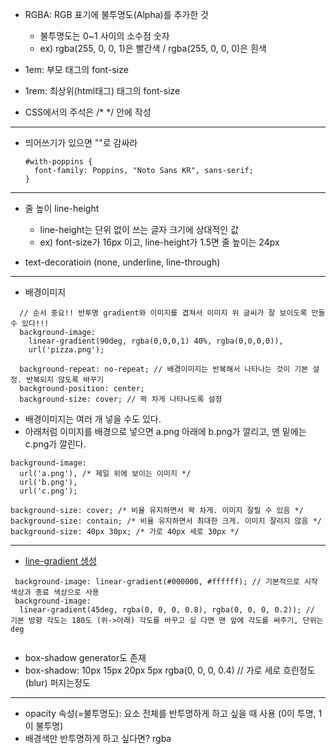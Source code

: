 * RGBA: RGB 표기에 불투명도(Alpha)를 추가한 것
  * 불투명도는 0~1 사이의 소수점 숫자
  * ex) rgba(255, 0, 0, 1)은 빨간색 / rgba(255, 0, 0, 0)은 흰색

* 1em: 부모 태그의 font-size
* 1rem: 최상위(html태그) 태그의 font-size

* CSS에서의 주석은 /* */ 안에 작성

---

* 띄어쓰기가 있으면 ""로 감싸라
  ```
  #with-poppins {
    font-family: Poppins, "Noto Sans KR", sans-serif;
  }
  ```
---

* 줄 높이 line-height
  * line-height는 단위 없이 쓰는 글자 크기에 상대적인 값
  * ex) font-size가 16px 이고, line-height가 1.5면 줄 높이는 24px
 
* text-decoratioin (none, underline, line-through)

---

* 배경이미지
```
  // 순서 중요!! 반투명 gradient와 이미지를 겹쳐서 이미지 위 글씨가 잘 보이도록 만들 수 있다!!!
  background-image: 
    linear-gradient(90deg, rgba(0,0,0,1) 40%, rgba(0,0,0,0)), 
    url('pizza.png');

  background-repeat: no-repeat; // 배경이미지는 반복해서 나타나는 것이 기본 설정. 반복되지 않도록 바꾸기
  background-position: center;
  background-size: cover; // 꽉 차게 나타나도록 설정
```

* 배경이미지는 여러 개 넣을 수도 있다.
* 아래처럼 이미지를 배경으로 넣으면 a.png 아래에 b.png가 깔리고, 맨 밑에는 c.png가 깔린다.
```
background-image:
  url('a.png'), /* 제일 위에 보이는 이미지 */
  url('b.png'),
  url('c.png');
```
```
background-size: cover; /* 비율 유지하면서 꽉 차게. 이미지 잘릴 수 있음 */
background-size: contain; /* 비율 유지하면서 최대한 크게. 이미지 잘리지 않음 */
background-size: 40px 30px; /* 가로 40px 세로 30px */
```

---
* [line-gradient 생성](https://cssgradient.io/)
```
 background-image: linear-gradient(#000000, #ffffff); // 기본적으로 시작 색상과 종료 색상으로 사용
 background-image:
  linear-gradient(45deg, rgba(0, 0, 0, 0.8), rgba(0, 0, 0, 0.2)); // 기본 방향 각도는 180도 (위->아래) 각도를 바꾸고 싶 다면 맨 앞에 각도를 써주기, 단위는 deg


```

* box-shadow generator도 존재
* box-shadow: 10px 15px 20px 5px rgba(0, 0, 0, 0.4) // 가로 세로 흐린정도(blur) 퍼지는정도



---
* opacity 속성(=불투명도): 요소 전체를 반투명하게 하고 싶을 때 사용 (0이 투명, 1이 불투명)
* 배경색만 반투명하게 하고 싶다면? rgba
